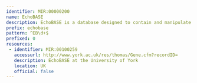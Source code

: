 ```yaml
---
identifier: MIR:00000200
name: EchoBASE
description: EchoBASE is a database designed to contain and manipulate information from post-genomic experiments using the model bacterium Escherichia coli K-12. The database is built on an enhanced annotation of the updated genome sequence of strain MG1655 and the association of experimental data with the E.coli genes and their products.
prefix: echobase
pattern: ^EB\d+$
prefixed: 0
resources:
 - identifier: MIR:00100259
   accessurl: http://www.york.ac.uk/res/thomas/Gene.cfm?recordID=
   description: EchoBASE at the University of York
   location: UK
   official: false
---
```

